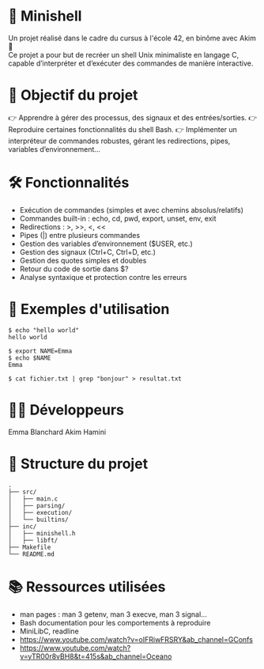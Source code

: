 # 🐚 Minishell
Un projet réalisé dans le cadre du cursus à l'école 42, en binôme avec Akim 👥  
Ce projet a pour but de recréer un shell Unix minimaliste en langage C, capable d’interpréter et d’exécuter des commandes de manière interactive.

# 🚀 Objectif du projet
👉 Apprendre à gérer des processus, des signaux et des entrées/sorties.
👉 Reproduire certaines fonctionnalités du shell Bash.
👉 Implémenter un interpréteur de commandes robustes, gérant les redirections, pipes, variables d’environnement...

# 🛠️ Fonctionnalités
- Exécution de commandes (simples et avec chemins absolus/relatifs)
- Commandes built-in : echo, cd, pwd, export, unset, env, exit
- Redirections : >, >>, <, <<
- Pipes (|) entre plusieurs commandes
- Gestion des variables d’environnement ($USER, etc.)
- Gestion des signaux (Ctrl+C, Ctrl+D, etc.)
- Gestion des quotes simples et doubles
- Retour du code de sortie dans $?
- Analyse syntaxique et protection contre les erreurs

# 🧪 Exemples d'utilisation
```
$ echo "hello world"
hello world

$ export NAME=Emma
$ echo $NAME
Emma

$ cat fichier.txt | grep "bonjour" > resultat.txt
```

# 👨‍💻 Développeurs
Emma Blanchard
Akim Hamini

# 📁 Structure du projet
```
.
├── src/
│   ├── main.c
│   ├── parsing/
│   ├── execution/
│   └── builtins/
├── inc/
│   ├── minishell.h
│   ├── libft/
├── Makefile
└── README.md
```

# 📚 Ressources utilisées
- man pages : man 3 getenv, man 3 execve, man 3 signal...
- Bash documentation pour les comportements à reproduire
- MiniLibC, readline
- https://www.youtube.com/watch?v=oIFRiwFRSRY&ab_channel=GConfs
- https://www.youtube.com/watch?v=yTR00r8vBH8&t=415s&ab_channel=Oceano
